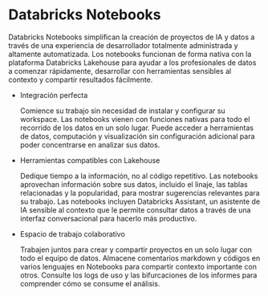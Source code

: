 # Databricks Notebooks

Databricks Notebooks simplifican la creación de proyectos de IA y datos a través de una experiencia de desarrollador totalmente administrada y altamente automatizada. Los notebooks funcionan de forma nativa con la plataforma Databricks Lakehouse para ayudar a los profesionales de datos a comenzar rápidamente, desarrollar con herramientas sensibles al contexto y compartir resultados fácilmente.

- Integración perfecta

  Comience su trabajo sin necesidad de instalar y configurar su workspace. Las notebooks vienen con funciones nativas para todo el recorrido de los datos en un solo lugar. Puede acceder a herramientas de datos, computación y visualización sin configuración adicional para poder concentrarse en analizar sus datos.

- Herramientas compatibles con Lakehouse

  Dedique tiempo a la información, no al código repetitivo. Las notebooks aprovechan información sobre sus datos, incluido el linaje, las tablas relacionadas y la popularidad, para mostrar sugerencias relevantes para su trabajo. Las notebooks incluyen Databricks Assistant, un asistente de IA sensible al contexto que le permite consultar datos a través de una interfaz conversacional para hacerlo más productivo.

- Espacio de trabajo colaborativo

  Trabajen juntos para crear y compartir proyectos en un solo lugar con todo el equipo de datos. Almacene comentarios markdown y códigos en varios lenguajes en Notebooks para compartir contexto importante con otros. Consulte los logs de uso y las bifurcaciones de los informes para comprender cómo se consume el análisis.
